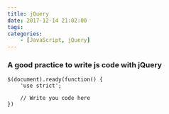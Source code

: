 ```yaml
---
title: jQuery
date: 2017-12-14 21:02:00
tags:
categories:
    - [JavaScript, jQuery]
---
```

### A good practice to write js code with jQuery
```
$(document).ready(function() {
    'use strict';

    // Write you code here
})
```

